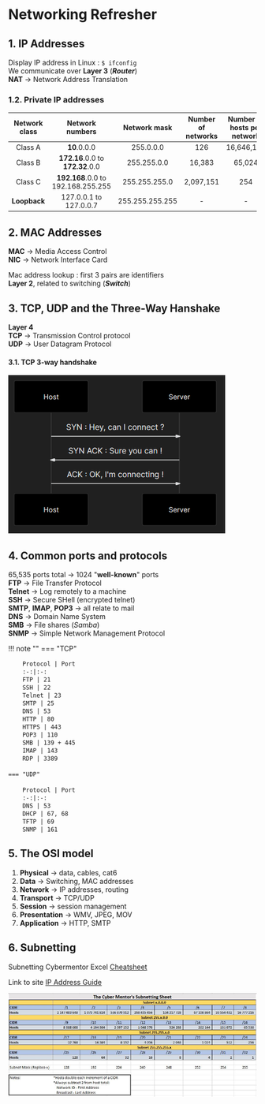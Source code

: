 # Networking Refresher

## 1. IP Addresses

Display IP address in Linux : `$ ifconfig`  
We communicate over **Layer 3**  (***Router***)  
**NAT** $\to$ Network Address Translation  

### 1.2. Private IP addresses

**Network class**|**Network numbers**|**Network mask**|**Number of networks**|**Number of hosts per network**
:---:|:---:|:---:|:---:|:---:
Class A|**10**.0.0.0|255.0.0.0|126|16,646,144
Class B|**172.16**.0.0 to **172.32**.0.0|255.255.0.0|16,383|65,024
Class C|**192.168**.0.0 to 192.168.255.255|255.255.255.0|2,097,151|254
**Loopback**|127.0.0.1 to 127.0.0.7|255.255.255.255|-|-


## 2. MAC Addresses

**MAC** $\to$ Media Access Control  
**NIC** $\to$ Network Interface Card  

Mac address lookup : first 3 pairs are identifiers  
**Layer 2**, related to switching (***Switch***)  

## 3. TCP, UDP and the Three-Way Hanshake

**Layer 4**  
**TCP** $\to$ Transmission Control protocol  
**UDP** $\to$ User Datagram Protocol  

#### 3.1. TCP 3-way handshake
<!--
```mermaid
sequenceDiagram
    Host->>Server: SYN : Hey, can I connect ?
    Server->>Host: SYN ACK : Sure you can !
    Host->>Server: ACK : OK, I'm connecting !
```
-->
![3way-handshake](images/3way-handshake-mermaid.png)

## 4. Common ports and protocols

65,535 ports total $\to$ 1024 "**well-known**" ports  
**FTP** $\to$ File Transfer Protocol  
**Telnet** $\to$ Log remotely to a machine  
**SSH** $\to$ Secure SHell (encrypted telnet)  
**SMTP**, **IMAP**, **POP3** $\to$ all relate to mail  
**DNS** $\to$ Domain Name System  
**SMB** $\to$ File shares (*Samba*)  
**SNMP** $\to$ Simple Network Management Protocol  

!!! note ""
    === "TCP"
    
        Protocol | Port
        :-:|:-:
        FTP | 21
        SSH | 22
        Telnet | 23
        SMTP | 25
        DNS | 53
        HTTP | 80
        HTTPS | 443
        POP3 | 110
        SMB | 139 + 445
        IMAP | 143
        RDP | 3389
    
    === "UDP"
    
        Protocol | Port
        :-:|:-:
        DNS | 53
        DHCP | 67, 68
        TFTP | 69
        SNMP | 161

## 5. The OSI model

1. **Physical** $\to$ data, cables, cat6
2. **Data** $\to$ Switching, MAC addresses
3. **Network** $\to$ IP addresses, routing
4. **Transport** $\to$ TCP/UDP
5. **Session** $\to$ session management
6. **Presentation** $\to$ WMV, JPEG, MOV
7. **Application** $\to$ HTTP, SMTP

## 6. Subnetting
  
Subnetting Cybermentor Excel [Cheatsheet](files/Subnet-Guide.xlsx)

Link to site [IP Address Guide](<https://ipaddressguide.com>)

![Cyber Mentor Subnetting](images/peh-subnetting-cheatsheet.JPG)